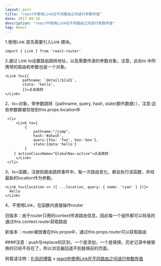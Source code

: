 ```yaml
---
layout: post
title: "react中使用Link在不同路由之间进行参数传值"
date: 2017-08-10
description: "react中使用Link在不同路由之间进行参数传值"
tag: React
---
```


﻿1.使用Link 首先需要引入Link 模块。

```
import { Link } from 'react-router'
```

2.通过 Link to设置路由跳转地址，以及需要传递的参数对象，注意，此处to 中所携带的路由和参数也是一个对象。
```
<Link to={{
        pathname: `detail/${id}`,
        state: 'hello',
        }}>点击跳转
</Link>
```

2、to=对象，带参数跳转（pathname, query, hash, state(额外数据）），注意:这些参数都被存放到this.props.location中

```
 <li>
	 <Link to={
		 {
			 pathname:"/jump",
			 hash:'#ahash',  
			 query:{foo: 'foo', boo:'boo'},  
			 state:{data:'hello'}   
		 }
	} activeClassName="GlobalNav-active">点击跳转
	 </Link>
 </li>
```

3、to=函数，注册到路由跳转事件中，每一次路由变化，都会执行该函数，并经最新的location作为参数。

```
<Link to={location => ({ ...location, query: { name: 'ryan' } })}>
  Hello
</Link>
```

4、不使用Link，在函数内直接操作router

旧版本：由于router只用的context传递路由信息，因此每一个组件都可以轻易的通过this.context.router获取路由

新版本：router被放置在this.props中，通过this.props.router可以获取路由

####注意：push与replace的区别，一个是添加，一个是替换，历史记录中被替换的已经不存在了，所以浏览器回退不到替换前的页面。

转载请注明：[化风的博客](http://xinchanghao.github.io) » [react中使用Link在不同路由之间进行参数传值](/2017/08/react中使用Link在不同路由之间进行参数传值/)            
